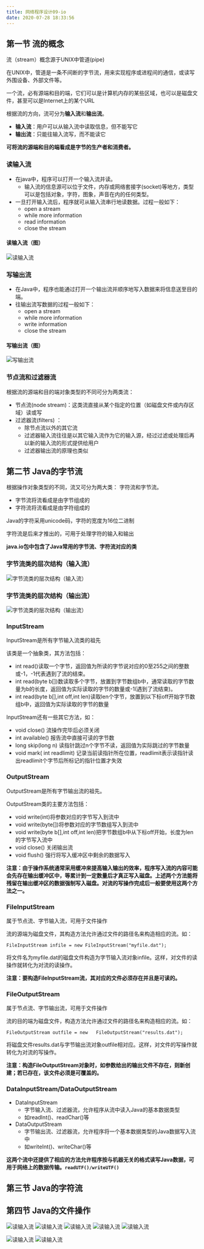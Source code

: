 ```yaml
---
title: 网络程序设计09-io
date: 2020-07-28 18:33:56
---
```


## 第一节 流的概念

流（stream）概念源于UNIX中管道(pipe)

在UNIX中，管道是一条不间断的字节流，用来实现程序或进程间的通信，或读写外围设备、外部文件等。

一个流，必有源端和目的端，它们可以是计算机内存的某些区域，也可以是磁盘文件，甚至可以是Internet上的某个URL

根据流的方向，流可分为**输入流**和**输出流**。

- **输入流**：用户可以从输入流中读取信息，但不能写它
- **输出流**：只能往输入流写，而不能读它 

**可将流的源端和目的端看成是字节的生产者和消费者。**

### 读输入流

- 在java中，程序可以打开一个输入流并读。
  - 输入流的信息源可以位于文件，内存或网络套接字(socket)等地方，类型可以是包括对象，字符，图象，声音在内的任何类型。
- 一旦打开输入流后，程序就可从输入流串行地读数据。过程一般如下： 
  - open a stream
  - while more information
  - read information
  - close the stream

#### 读输入流（图）

![读输入流](./网络程序设计09-io/读输入流.png)

### 写输出流

- 在Java中，程序也能通过打开一个输出流并顺序地写入数据来将信息送至目的端。 
- 往输出流写数据的过程一般如下： 
  - open a stream
  - while more information
  - write information
  - close the stream

#### 写输出流（图）

![写输出流](./网络程序设计09-io/写输出流.png)

### 节点流和过滤器流

根据流的源端和目的端对象类型的不同可分为两类流：

- 节点流(node stream)：这类流直接从某个指定的位置（如磁盘文件或内存区域）读或写
- 过滤器流(filters) ：
  - 除节点流以外的其它流
  - 过滤器输入流往往是以其它输入流作为它的输入源，经过过滤或处理后再以新的输入流的形式提供给用户
  - 过滤器输出流的原理也类似

## 第二节 Java的字节流

根据操作对象类型的不同，流又可分为两大类： 字符流和字节流。

- 字节流将流看成是由字节组成的
- 字符流将流看成是由字符组成的

Java的字符采用unicode码，字符的宽度为16位二进制

字符流是后来才推出的，可用于处理字符的输入和输出

**java.io包中包含了Java常用的字节流、字符流对应的类**

### 字节流类的层次结构（输入流）

![字节流类的层次结构（输入流）](./网络程序设计09-io/字节流类的层次结构（输入流）.png)

### 字节流类的层次结构（输出流）

![字节流类的层次结构（输出流）](./网络程序设计09-io/字节流类的层次结构（输出流）.png)

### InputStream

InputStream是所有字节输入流类的祖先

该类是一个抽象类，其方法包括： 

- int read()读取一个字节，返回值为所读的字节说对应的0至255之间的整数或-1，-1代表遇到了流的结束。
- int read(byte b[])数读取多个字节，放置到字节数组b中，通常读取的字节数量为b的长度，返回值为实际读取的字节的数量或-1(遇到了流结束)。 
- int read(byte b[],int off,int len)读取len个字节，放置到以下标off开始字节数组b中，返回值为实际读取的字节的数量

InputStream还有一些其它方法，如： 

- void close() 流操作完毕后必须关闭 
- int available() 报告流中直接可读的字节数
- long skip(long n) 读指针跳过n个字节不读，返回值为实际跳过的字节数量 
- void mark( int readlimit) 记录当前读指针所在位置，readlimit表示读指针读出readlimit个字节后所标记的指针位置才失效

### OutputStream

OutputStream是所有字节输出流的祖先。

OutputStream类的主要方法包括： 

- void write(int)将参数对应的字节写入到流中
- void write(byte[])将参数对应的字节数组写入到流中
- void write(byte b[],int off,int len)把字节数组b中从下标off开始，长度为len的字节写入流中
- void close() 关闭输出流
- void flush() 强行将写入缓冲区中剩余的数据写入

**注意：由于操作系统通常采用缓冲来提高输入输出的效率，程序写入流的内容可能会先存在输出缓冲区中，等累计到一定数量后才真正写入磁盘。上述两个方法能将残留在输出缓冲区的数据强制写入磁盘。对流的写操作完成后一般要使用这两个方法之一。**

### FileInputStream

属于节点流、字节输入流，可用于文件操作

流的源端为磁盘文件，其构造方法允许通过文件的路径名来构造相应的流。如： 

`FileInputStream infile = new FileInputStream("myfile.dat");`

将文件名为myfile.dat的磁盘文件构造为字节输入流对象infile。这样，对文件的读操作就转化为对流的读操作。

**注意：要构造FileInputStream流，其对应的文件必须存在并且是可读的。**

### FileOutputStream

属于节点流、字节输出流，可用于文件操作

流的目的端为磁盘文件，构造方法允许通过文件的路径名来构造相应的流。如： 

`FileOutputStream outfile = new   FileOutputStream("results.dat");`

将磁盘文件results.dat与字节输出流对象outfile相对应。这样，对文件的写操作就转化为对流的写操作。

**注意：构造FileOutputStream对象时，如参数给出的输出文件不存在，则新创建；若已存在，该文件必须是可覆盖的。**

### DataInputStream/DataOutputStream

- DataInputStream
  - 字节输入流、过滤器流，允许程序从流中读入Java的基本数据类型
  - 如readInt()、readChar()等
- DataOutputStream
  - 字节输出流、过滤器流，允许程序将一个基本数据类型的Java数据写入流中
  - 如writeInt()、writeChar()等

**这两个流中还提供了相应的方法允许程序按与机器无关的格式读写Java数据，可用于网络上的数据传输。`readUTF()/writeUTF()`**

## 第三节 Java的字符流

## 第四节 Java的文件操作 




![读输入流](./网络程序设计09-io/读输入流.png)
![读输入流](./网络程序设计09-io/读输入流.png)
![读输入流](./网络程序设计09-io/读输入流.png)
![读输入流](./网络程序设计09-io/读输入流.png)
![读输入流](./网络程序设计09-io/读输入流.png)

![读输入流](./网络程序设计09-io/读输入流.png)
![读输入流](./网络程序设计09-io/读输入流.png)
